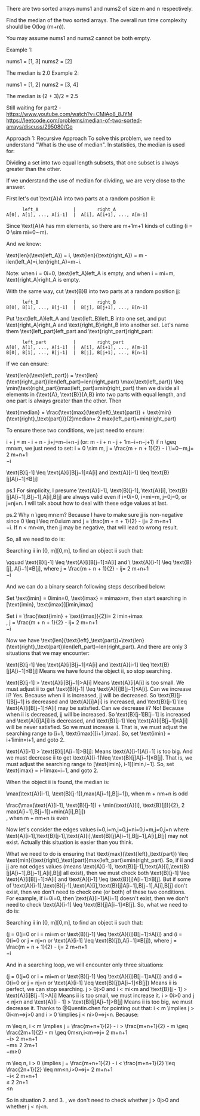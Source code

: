 There are two sorted arrays nums1 and nums2 of size m and n respectively.

Find the median of the two sorted arrays. The overall run time complexity should be O(log (m+n)).

You may assume nums1 and nums2 cannot be both empty.

Example 1:

nums1 = [1, 3]
nums2 = [2]

The median is 2.0
Example 2:

nums1 = [1, 2]
nums2 = [3, 4]

The median is (2 + 3)/2 = 2.5

Still waiting for part2 - <br>
https://www.youtube.com/watch?v=CMjAo8_8JYM
https://leetcode.com/problems/median-of-two-sorted-arrays/discuss/295080/Go


Approach 1: Recursive Approach
To solve this problem, we need to understand "What is the use of median". In statistics, the median is used for:

Dividing a set into two equal length subsets, that one subset is always greater than the other.

If we understand the use of median for dividing, we are very close to the answer.

First let's cut \text{A}A into two parts at a random position ii:

          left_A             |        right_A
    A[0], A[1], ..., A[i-1]  |  A[i], A[i+1], ..., A[m-1]
Since \text{A}A has mm elements, so there are m+1m+1 kinds of cutting (i = 0 \sim mi=0∼m).

And we know:

\text{len}(\text{left\_A}) = i, \text{len}(\text{right\_A}) = m - ilen(left_A)=i,len(right_A)=m−i.

Note: when i = 0i=0, \text{left\_A}left_A is empty, and when i = mi=m, \text{right\_A}right_A is empty.

With the same way, cut \text{B}B into two parts at a random position jj:


          left_B             |        right_B
    B[0], B[1], ..., B[j-1]  |  B[j], B[j+1], ..., B[n-1]
Put \text{left\_A}left_A and \text{left\_B}left_B into one set, and put \text{right\_A}right_A and \text{right\_B}right_B into another set. Let's name them \text{left\_part}left_part and \text{right\_part}right_part:

          left_part          |        right_part
    A[0], A[1], ..., A[i-1]  |  A[i], A[i+1], ..., A[m-1]
    B[0], B[1], ..., B[j-1]  |  B[j], B[j+1], ..., B[n-1]
If we can ensure:

\text{len}(\text{left\_part}) = \text{len}(\text{right\_part})len(left_part)=len(right_part)
\max(\text{left\_part}) \leq \min(\text{right\_part})max(left_part)≤min(right_part)
then we divide all elements in \{\text{A}, \text{B}\}{A,B} into two parts with equal length, and one part is always greater than the other. Then

\text{median} = \frac{\text{max}(\text{left}\_\text{part}) + \text{min}(\text{right}\_\text{part})}{2}median= 
2
max(left_part)+min(right_part)
​	
 

To ensure these two conditions, we just need to ensure:

i + j = m - i + n - ji+j=m−i+n−j (or: m - i + n - j + 1m−i+n−j+1)
if n \geq mn≥m, we just need to set: i = 0 \sim m, j = \frac{m + n + 1}{2} - i \\i=0∼m,j= 
2
m+n+1
​	
 −i

\text{B}[j-1] \leq \text{A}[i]B[j−1]≤A[i] and \text{A}[i-1] \leq \text{B}[j]A[i−1]≤B[j]

ps.1 For simplicity, I presume \text{A}[i-1], \text{B}[j-1], \text{A}[i], \text{B}[j]A[i−1],B[j−1],A[i],B[j] are always valid even if i=0i=0, i=mi=m, j=0j=0, or j=nj=n. I will talk about how to deal with these edge values at last.

ps.2 Why n \geq mn≥m? Because I have to make sure jj is non-negative since 0 \leq i \leq m0≤i≤m and j = \frac{m + n + 1}{2} - ij= 
2
m+n+1
​	
 −i. If n < mn<m, then jj may be negative, that will lead to wrong result.

So, all we need to do is:

Searching ii in [0, m][0,m], to find an object ii such that:

\qquad \text{B}[j-1] \leq \text{A}[i]B[j−1]≤A[i] and \ \text{A}[i-1] \leq \text{B}[j], A[i−1]≤B[j], where j = \frac{m + n + 1}{2} - ij= 
2
m+n+1
​	
 −i

And we can do a binary search following steps described below:

Set \text{imin} = 0imin=0, \text{imax} = mimax=m, then start searching in [\text{imin}, \text{imax}][imin,imax]

Set i = \frac{\text{imin} + \text{imax}}{2}i= 
2
imin+imax
​	
 , j = \frac{m + n + 1}{2} - ij= 
2
m+n+1
​	
 −i

Now we have \text{len}(\text{left}\_\text{part})=\text{len}(\text{right}\_\text{part})len(left_part)=len(right_part). And there are only 3 situations that we may encounter:

\text{B}[j-1] \leq \text{A}[i]B[j−1]≤A[i] and \text{A}[i-1] \leq \text{B}[j]A[i−1]≤B[j]
Means we have found the object ii, so stop searching.

\text{B}[j-1] > \text{A}[i]B[j−1]>A[i]
Means \text{A}[i]A[i] is too small. We must adjust ii to get \text{B}[j-1] \leq \text{A}[i]B[j−1]≤A[i].
Can we increase ii?
      Yes. Because when ii is increased, jj will be decreased.
      So \text{B}[j-1]B[j−1] is decreased and \text{A}[i]A[i] is increased, and \text{B}[j-1] \leq \text{A}[i]B[j−1]≤A[i] may
      be satisfied.
Can we decrease ii?
      No! Because when ii is decreased, jj will be increased.
      So \text{B}[j-1]B[j−1] is increased and \text{A}[i]A[i] is decreased, and \text{B}[j-1] \leq \text{A}[i]B[j−1]≤A[i] will
      be never satisfied.
So we must increase ii. That is, we must adjust the searching range to [i+1, \text{imax}][i+1,imax].
So, set \text{imin} = i+1imin=i+1, and goto 2.

\text{A}[i-1] > \text{B}[j]A[i−1]>B[j]:
Means \text{A}[i-1]A[i−1] is too big. And we must decrease ii to get \text{A}[i-1]\leq \text{B}[j]A[i−1]≤B[j].
That is, we must adjust the searching range to [\text{imin}, i-1][imin,i−1].
So, set \text{imax} = i-1imax=i−1, and goto 2.

When the object ii is found, the median is:

\max(\text{A}[i-1], \text{B}[j-1]),max(A[i−1],B[j−1]), when m + nm+n is odd

\frac{\max(\text{A}[i-1], \text{B}[j-1]) + \min(\text{A}[i], \text{B}[j])}{2}, 
2
max(A[i−1],B[j−1])+min(A[i],B[j])
​	
 , when m + nm+n is even

Now let's consider the edges values i=0,i=m,j=0,j=ni=0,i=m,j=0,j=n where \text{A}[i-1],\text{B}[j-1],\text{A}[i],\text{B}[j]A[i−1],B[j−1],A[i],B[j] may not exist. Actually this situation is easier than you think.

What we need to do is ensuring that \text{max}(\text{left}\_\text{part}) \leq \text{min}(\text{right}\_\text{part})max(left_part)≤min(right_part). So, if ii and jj are not edges values (means \text{A}[i-1], \text{B}[j-1],\text{A}[i],\text{B}[j]A[i−1],B[j−1],A[i],B[j] all exist), then we must check both \text{B}[j-1] \leq \text{A}[i]B[j−1]≤A[i] and \text{A}[i-1] \leq \text{B}[j]A[i−1]≤B[j]. But if some of \text{A}[i-1],\text{B}[j-1],\text{A}[i],\text{B}[j]A[i−1],B[j−1],A[i],B[j] don't exist, then we don't need to check one (or both) of these two conditions. For example, if i=0i=0, then \text{A}[i-1]A[i−1] doesn't exist, then we don't need to check \text{A}[i-1] \leq \text{B}[j]A[i−1]≤B[j]. So, what we need to do is:

Searching ii in [0, m][0,m], to find an object ii such that:

(j = 0(j=0 or i = mi=m or \text{B}[j-1] \leq \text{A}[i])B[j−1]≤A[i]) and
(i = 0(i=0 or j = nj=n or \text{A}[i-1] \leq \text{B}[j]),A[i−1]≤B[j]), where j = \frac{m + n + 1}{2} - ij= 
2
m+n+1
​	
 −i

And in a searching loop, we will encounter only three situations:

(j = 0(j=0 or i = mi=m or \text{B}[j-1] \leq \text{A}[i])B[j−1]≤A[i]) and
(i = 0(i=0 or j = nj=n or \text{A}[i-1] \leq \text{B}[j])A[i−1]≤B[j])
Means ii is perfect, we can stop searching.
j > 0j>0 and i < mi<m and \text{B}[j - 1] > \text{A}[i]B[j−1]>A[i]
Means ii is too small, we must increase it.
i > 0i>0 and j < nj<n and \text{A}[i - 1] > \text{B}[j]A[i−1]>B[j]
Means ii is too big, we must decrease it.
Thanks to @Quentin.chen for pointing out that: i < m \implies j > 0i<m⟹j>0 and i > 0 \implies j < ni>0⟹j<n. Because:

m \leq n, i < m \implies j = \frac{m+n+1}{2} - i > \frac{m+n+1}{2} - m \geq \frac{2m+1}{2} - m \geq 0m≤n,i<m⟹j= 
2
m+n+1
​	
 −i> 
2
m+n+1
​	
 −m≥ 
2
2m+1
​	
 −m≥0

m \leq n, i > 0 \implies j = \frac{m+n+1}{2} - i < \frac{m+n+1}{2} \leq \frac{2n+1}{2} \leq nm≤n,i>0⟹j= 
2
m+n+1
​	
 −i< 
2
m+n+1
​	
 ≤ 
2
2n+1
​	
 ≤n

So in situation 2. and 3. , we don't need to check whether j > 0j>0 and whether j < nj<n.